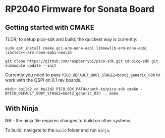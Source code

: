 # RP2040 Firmware for Sonata Board

## Getting started with CMAKE

TLDR; to setup pico-sdk and build, the quickest way is currently:

``
sudo apt install cmake gcc-arm-none-eabi libnewlib-arm-none-eabi libstdc++-arm-none-eabi-newlib
``

``
git clone https://github.com/raspberrypi/pico-sdk.git
cd pico-sdk
git submodule update --init
``

Currently you need to pass `PICO_DEFAULT_BOOT_STAGE2=boot2_generic_03h` to work with the QSPI on 0.1 rev boards.

``
mkdir build2
cd build2
PICO_SDK_PATH=/path-to/pico-sdk cmake -DPICO_DEFAULT_BOOT_STAGE2=boot2_generic_03h ..
make
``

## With Ninja

NB - the ninja file requires changes to build on other systems.

To build, navigate to the `build` folder and run `ninja`.
